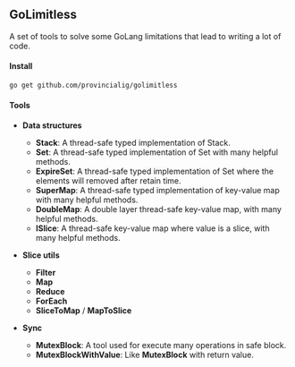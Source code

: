 ## GoLimitless

A set of tools to solve some GoLang limitations that lead to writing a lot of code.

#### Install
```bash
go get github.com/provincialig/golimitless
```

#### Tools

- **Data structures**
  - **Stack**: A thread-safe typed implementation of Stack.
  - **Set**: A thread-safe typed implementation of Set with many helpful methods.
  - **ExpireSet**: A thread-safe typed implementation of Set where the elements will removed after retain time.
  - **SuperMap**: A thread-safe typed implementation of key-value map with many helpful methods.
  - **DoubleMap**: A double layer thread-safe key-value map, with many helpful methods.
  - **ISlice**: A thread-safe key-value map where value is a slice, with many helpful methods.

- **Slice utils**
  - **Filter**
  - **Map**
  - **Reduce**
  - **ForEach**
  - **SliceToMap** / **MapToSlice**

- **Sync**
  - **MutexBlock**: A tool used for execute many operations in safe block.
  - **MutexBlockWithValue**: Like **MutexBlock** with return value.